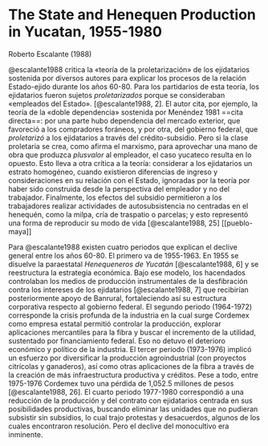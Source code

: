 # The State and Henequen Production in Yucatan, 1955-1980
Roberto Escalante (1988)

@escalante1988 critica la «teoría de la proletarización» de los ejidatarios sostenida por diversos autores para explicar los procesos de la relación Estado-ejido durante los años 60-80. Para los partidarios de esta teoría, los ejidatarios fueron sujetos *proletarizados* porque se consideraban «empleados del Estado». [@escalante1988, 2]. El autor cita, por ejemplo, la teoría de la «doble dependencia» sostenida por Menéndez 1981 ==cita directa==: por una parte hubo dependencia del mercado exterior, que favoreció a los compradores foráneos, y por otra, del gobierno federal, que *proletarizó* a los ejidatarios a través del crédito-subsidio. Pero si la clase proletaria se crea, como afirma el marxismo, para aprovechar una mano de obra que produzca *plusvalor* al empleador, el caso yucateco resulta en lo opuesto. Esto lleva a otra crítica a la teoría: considerar a los ejidatarios un estrato homogéneo, cuando existieron diferencias de ingreso y consideraciones en su relación con el Estado, ignoradas por la teoría por haber sido construida desde la perspectiva del empleador y no del trabajador. Finalmente, los efectos del subsidio permitieron a los trabajadores realizar actividades de autosubsistencia no centradas en el henequén, como la milpa, cría de traspatio o parcelas; y esto representó una forma de reproducir su modo de vida [@escalante1988, 25] [[pueblo-maya]]

Para @escalante1988 existen cuatro periodos que explican el declive general entre los años 60-80. El primero va de 1955-1963. En 1955 se disuelve la paraestatal *Henequeneros de Yucatán* [@escalante1988, 6] y se reestructura la estrategia económica. Bajo ese modelo, los hacendados controlaban los medios de producción instrumentales de la desfibración contra los intereses de los ejidatarios [@escalante1988, 7] que recibirían posteriormente apoyo de Banrural, fortaleciendo así su estructura corporativa respecto al gobierno federal. El segundo periodo (1964-1972) corresponde la crisis profunda de la industria en la cual surge Cordemex como empresa estatal permitió controlar la producción, explorar aplicaciones mercantiles para la fibra y buscar el incremento de la utilidad, sustentado por financiamiento federal. Eso no detuvo el deterioro económico y político de la industria. El tercer periodo (1973-1976) implicó un esfuerzo por diversificar la producción agroindustrial (con proyectos citrícolas y ganaderos), así como otras aplicaciones de la fibra a través de la creación de más infraestructura productiva y créditos. Pese a todo, entre 1975-1976 Cordemex tuvo una pérdida de 1,052.5 millones de pesos [@escalante1988, 26]. El cuarto periodo 1977-1980 correspondió a una reducción de la producción y del contrato con ejidatarios centrada en sus posibilidades productivas, buscando eliminar las unidades que no pudieran subsistir sin subsidios, lo cual trajo protestas y desacuerdos, algunos de los cuales encontraron resolución. Pero el declive del monocultivo era inminente.